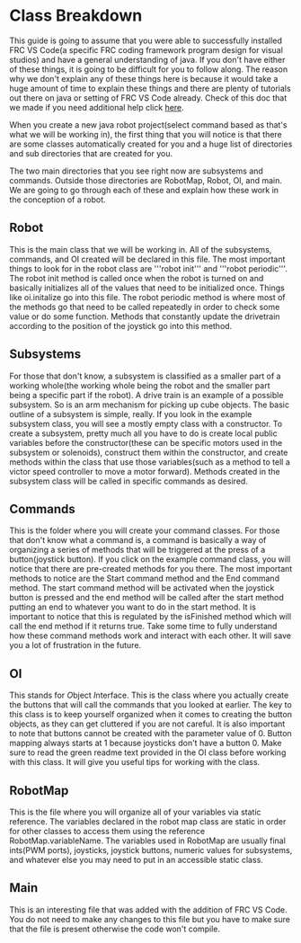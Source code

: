 # Class Breakdown
This guide is going to assume that you were able to successfully installed FRC VS Code(a specific FRC coding framework program design 
for visual studios) and have a general understanding of java. If you don't have either of these things, it is going to be difficult for 
you to follow along. The reason why we don't explain any of these things here is because it would take a huge amount of time to explain 
these things and there are plenty of tutorials out there on java or setting of FRC VS Code already. Check of this doc that we made if 
you need additional help click [here](https://docs.google.com/document/d/1u8_LrAfO6XVPyn7fh2uA1ldmiwVRVrZO-xOsBdCmuu0/edit).

When you create a new java robot project(select command based as that's what we will be working in), the first thing that you will notice 
is that there are some classes automatically created for you and a huge list of directories and sub directories that are created for you.

The two main directories that you see right now are subsystems and commands. Outside those directories are RobotMap, Robot, OI, and main. 
We are going to go through each of these and explain how these work in the conception of a robot.


## Robot
This is the main class that we will be working in. All of the subsystems, commands, and OI created will be declared in this file. The 
most important things to look for in the robot class are '''robot init''' and '''robot periodic'''. The robot init method is called once 
when the robot is turned on and basically initializes all of the values that need to be initialized once. Things like oi.initalize go 
into this file. The robot periodic method is where most of the methods go that need to be called repeatedly in order to check some value
or do some function. Methods that constantly update the drivetrain according to the position of the joystick go into this method. 

## Subsystems
For those that don't know, a subsystem is classified as a smaller part of a working whole(the working whole being the robot and the 
smaller part being a specific part if the robot). A drive train is an example of a possible subsystem. So is an arm mechanism for 
picking up cube objects. The basic outline of a subsystem is simple, really. If you look in the example subsystem class, you will see a 
mostly empty class with a constructor. To create a subsystem, pretty much all you have to do is create local public variables before 
the constructor(these can be specific motors used in the subsystem or solenoids), construct them within the constructor, and create 
methods within the class that use those variables(such as a method to tell a victor speed controller to move a motor forward). Methods 
created in the subsystem class will be called in specific commands as desired.

## Commands
This is the folder where you will create your command classes. For those that don't know what a command is, a command is basically a way 
of organizing a series of methods that will be triggered at the press of a button(joystick button). If you click on the example command 
class, you will notice that there are pre-created methods for you there. The most important methods to notice are the Start command 
method and the End command method. The start command method will be activated when the joystick button is pressed and the end method 
will be called after the start method putting an end to whatever you want to do in the start method. It is important to notice that this
is regulated by the isFinished method which will call the end method if it returns true. Take some time to fully understand how these 
command methods work and interact with each other. It will save you a lot of frustration in the future. 

## OI
This stands for *O*bject *I*nterface. This is the class where you actually create the buttons that will call the commands that you 
looked at earlier. The key to this class is to keep yourself organized when it comes to creating the button objects, as they can get 
cluttered if you are not careful. It is also important to note that buttons cannot be created with the parameter value of 0. Button 
mapping always starts at 1 because joysticks don't have a button 0. Make sure to read the green readme text provided in the OI class 
before working with this class. It will give you useful tips for working with the class.

## RobotMap
This is the file where you will organize all of your variables via static reference. The variables declared in the robot map class are 
static in order for other classes to access them using the reference RobotMap.variableName. The variables used in RobotMap are usually 
final ints(PWM ports), joysticks, joystick buttons, numeric values for subsystems, and whatever else you may need to put in an 
accessible static class.

## Main
This is an interesting file that was added with the addition of FRC VS Code. You do not need to make any changes to this file but you 
have to make sure that the file is present otherwise the code won't compile.
